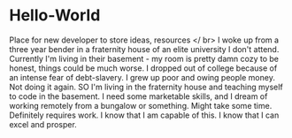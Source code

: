 # Hello-World
Place for new developer to store ideas, resources
</ br>
I woke up from a three year bender in a fraternity house of an elite university I don't attend.
Currently I'm living in their basement - my room is pretty damn cozy to be honest, things could be much worse.
I dropped out of college because of an intense fear of debt-slavery. I grew up poor and owing people money. Not doing it again.
SO I'm living in the fraternity house and teaching myself to code in the basement. I need some marketable skills, and I dream of working remotely from a bungalow or something.
Might take some time. Definitely requires work. I know that I am capable of this. I know that I can excel and prosper.
